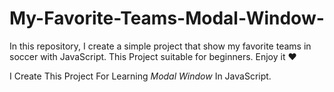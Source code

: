 # My-Favorite-Teams-Modal-Window-
In this repository, I create a simple project that show my favorite teams in soccer with JavaScript. This Project suitable for beginners. Enjoy it ❤️

I Create This Project For Learning _Modal Window_ In JavaScript.

